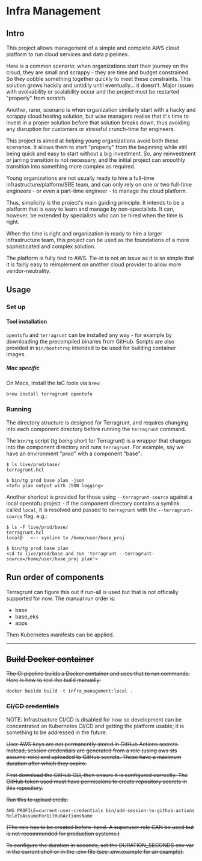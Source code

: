 # Infra Management

## Intro

This project allows management of a simple and complete AWS cloud platform to run cloud services and data pipelines.

Here is a common scenario: when organizations start their journey on the cloud, they are small and scrappy - they are
time and budget constrained. So they cobble something together quickly to meet these constraints. This solution grows
hackily and untidily until eventually... it doesn't. Major issues with evolvability or scalability occur and the project
must be restarted "properly" from scratch.

Another, rarer, scenario is when organization similarly start with a hacky and scrappy cloud hosting solution, but wise
managers realise that it's time to invest in a proper solution before that solution breaks down, thus avoiding any
disruption for customers or stressful crunch-time for engineers.

This project is aimed at helping young organizations avoid both these scenarios. It allows them to start "properly" from
the beginning while still being quick and easy to start without a big investment. So, any reinvestment or jarring
transition is not necessary, and the initial project can smoothly transition into something more complex as required.

Young organizations are not usually ready to hire a full-time infrastructure/platform/SRE team, and can only rely on one
or two full-time engineers - or even a part-time engineer - to manage the cloud platform.

Thus, simplicity is the project's main guiding principle. It intends to be a platform that is easy to learn and manage
by non-specialists. It can, however, be extended by specialists who can be hired when the time is right.

When the time is right and organization is ready to hire a larger infrastructure team, this project can be used as the
foundations of a more sophisticated and complex solution.

The platform is fully tied to AWS. Tie-in is not an issue as it is so simple that it is fairly easy to reimplement on
another cloud provider to allow more vendor-neutrality.

## Usage

### Set up

#### Tool installation

`opentofu` and `terragrunt` can be installed any way - for example by downloading the precompiled binaries from GitHub.
Scripts are also provided in `bin/bootstrap` intended to be used for building container images.

##### Mac specific

On Macs, install the IaC tools via `brew`:

```shell
brew install terragrunt opentofu
```

### Running

The directory structure is designed for Terragrunt, and requires changing into each component directory before running
the `terragrunt` command.

The `bin/tg` script (tg being short for Terragrunt) is a wrapper that changes into the component directory and runs
`terragrunt`. For example, say we have an environment "prod" with a component "base":

```
$ ls live/prod/base/
terragrunt.hcl

$ bin/tg prod base plan -json
<tofu plan output with JSON logging>
```

Another shortcut is provided for those using `--terragrunt-source` against a local opentofu project - if the component
directory contains a symlink called `local`, it is resolved and passed to `terragrunt` with the `--terragrunt-source`
flag. e.g.:

```
$ ls -F live/prod/base/
terragrunt.hcl
local@   <-- symlink to /home/user/base_proj

$ bin/tg prod base plan
<cd to live/prod/base and run 'terragrunt --terragrunt-source=/home/user/base_proj plan'>
```

## Run order of components

Terragrunt can figure this out if run-all is used but that is not officially supported for now. The manual run order is:
* base
* base_eks
* apps

Then Kubernetes manifests can be applied.

---

## ~~Build Docker container~~

~~The CI pipeline builds a Docker container and uses that to run commands. Here is how to test the build manually:~~

```shell
docker buildx build -t infra_management:local .
```

### ~~CI/CD credentials~~

NOTE: Infrastructure CI/CD is disabled for now so development can be concentrated on Kubernetes CI/CD and getting the
platform usable; it is something to be addressed in the future.

~~User AWS keys are not permanently stored in GitHub Actions secrets. Instead, session credentials are generated from a
role (using aws sts assume-role) and uploaded to GitHub secrets. These have a maximum duration after which they
expire.~~

~~First download the GitHub CLI, then ensure it is configured correctly. The GitHub token used must have permissions to
create repository secrets in this repository.~~

~~Run this to upload creds:~~
```
AWS_PROFILE=current-user-credentials bin/add-session-to-github-actions RoleToAssumeForGitHubActionsName
```

~~(The role has to be created before-hand. A superuser role CAN be used but is not recommended for production
systems.)~~

~~To configure the duration in seconds, set the DURATION_SECONDS env var in the current shell or in the .env file (see
.env.example for an example).~~
